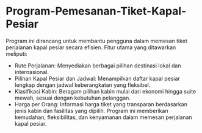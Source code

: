 # Program-Pemesanan-Tiket-Kapal-Pesiar
Program ini dirancang untuk membantu pengguna dalam memesan tiket perjalanan kapal pesiar secara efisien.
Fitur utama yang ditawarkan meliputi:
- Rute Perjalanan: Menyediakan berbagai pilihan destinasi lokal dan internasional.
- Pilihan Kapal Pesiar dan Jadwal: Menampilkan daftar kapal pesiar lengkap dengan jadwal keberangkatan yang fleksibel.
- Klasifikasi Kabin: Beragam pilihan kabin mulai dari ekonomi hingga suite mewah, sesuai dengan kebutuhan pelanggan.
- Harga per Orang: Informasi harga tiket yang transparan berdasarkan jenis kabin dan fasilitas yang dipilih.
Program ini memberikan kemudahan, fleksibilitas, dan kenyamanan dalam memesan perjalanan kapal pesiar.

